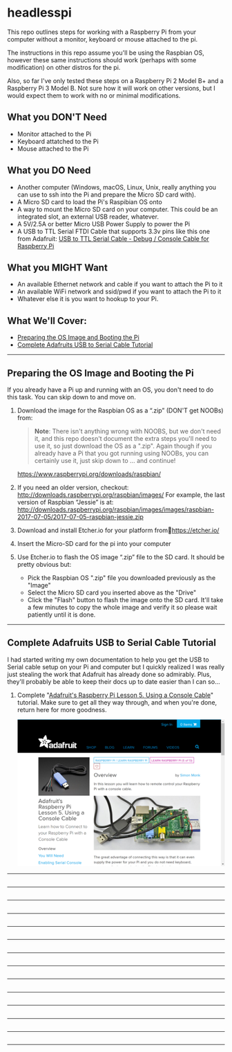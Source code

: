 # headlesspi

This repo outlines steps for working with a Raspberry Pi from your computer without a monitor, keyboard or mouse attached to the pi.

The instructions in this repo assume you'll be using the Raspbian OS, however these same instructions should work (perhaps with some modification) on other distros for the pi.

Also, so far I've only tested these steps on a Raspberry Pi 2 Model B+ and a Raspberry Pi 3 Model B.  Not sure how it will work on other versions, but I would expect them to work with no or minimal modifications.

## What you DON'T Need

- Monitor attached to the Pi
- Keyboard attatched to the Pi
- Mouse attached to the Pi

## What you DO Need

- Another computer (Windows, macOS, Linux, Unix, really anything you can use to ssh into the Pi and prepare the Micro SD card with).
- A Micro SD card to load the Pi's Raspibian OS onto
- A way to mount the Micro SD card on your computer.  This could be an integrated slot, an external USB reader, whatever.
- A 5V/2.5A or better Micro USB Power Supply to power the Pi
- A USB to TTL Serial FTDI Cable that supports 3.3v pins like this one from Adafruit: [USB to TTL Serial Cable - Debug / Console Cable for Raspberry Pi](https://www.adafruit.com/product/954)

## What you MIGHT Want

- An available Ethernet network and cable if you want to attach the Pi to it
- An available WiFi network and ssid/pwd if you want to attach the Pi to it
- Whatever else it is you want to hookup to your Pi.

## What We'll Cover:

- [Preparing the OS Image and Booting the Pi](#osprep)
- [Complete Adafruits USB to Serial Cable Tutorial](#adafruittut)

---

<a name="osprep"></a>

## Preparing the OS Image and Booting the Pi

If you already have a Pi up and running with an OS, you don't need to do this task.  You can skip down to and move on.

1. Download the image for the Raspbian OS as a “.zip” (DON'T get NOOBs) from:

    > **Note**: There isn't anything wrong with NOOBS, but we don't need it, and this repo doesn't document the extra steps you'll need to use it, so just download the OS as a ".zip".  Again though if you already have a Pi that you got running using NOOBs, you can certainly use it, just skip down to ... and continue!

    https://www.raspberrypi.org/downloads/raspbian/


1. If you need an older version, checkout: http://downloads.raspberrypi.org/raspbian/images/
For example, the last version of Raspbian “Jessie” is at: http://downloads.raspberrypi.org/raspbian/images/images/raspbian-2017-07-05/2017-07-05-raspbian-jessie.zip

1. Download and install Etcher.io for your platform fromhttps://etcher.io/

1. Insert the Micro-SD card for the pi into your computer

1. Use Etcher.io to flash the OS image “.zip” file to the SD card.  It should be pretty obvious but:

    - Pick the Raspbian OS ".zip" file you downloaded previously as the "Image"
    - Select the Micro SD card you inserted above as the "Drive"
    - Click the "Flash" button to flash the image onto the SD card.  It'll take a few minutes to copy the whole image and verify it so please wait patiently until it is done.

---

<a name="adafruittut"></a>

## Complete Adafruits USB to Serial Cable Tutorial

I had started writing my own documentation to help you get the USB to Serial cable setup on your Pi and computer but I quickly realized I was really just stealing the work that Adafruit has already done so admirably.  Plus, they'll probably be able to keep their docs up to date easier than I can so...

1. Complete "[Adafruit's Raspberry Pi Lesson 5. Using a Console Cable](https://learn.adafruit.com/adafruits-raspberry-pi-lesson-5-using-a-console-cable)" tutorial.  Make sure to get all they way through, and when you're done, return here for more goodness.

    ![Adafruit Tutorial Web Page](images/adafruittut.png)

---

<a name=""></a>

## 


---

<a name=""></a>

## 


---

<a name=""></a>

## 


---

<a name=""></a>

## 


---

<a name=""></a>

## 


---

<a name=""></a>

## 


---

<a name=""></a>

## 


---

<a name=""></a>

## 


---

<a name=""></a>

## 


---

<a name=""></a>

## 


---

<a name=""></a>

## 


---

<a name=""></a>

## 


---

<a name=""></a>

## 


---

<a name=""></a>

## 

